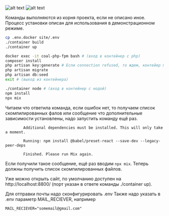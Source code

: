 ![alt text](https://github.com/alexvsezanyato/coal/blob/dev/screenshots/1.png?raw=true)
![alt text](https://github.com/alexvsezanyato/coal/blob/dev/screenshots/2.png?raw=true)

Команды выполняются из корня проекта, если не описано иное.
Процесс установки описан для использования в демонстрационном режиме.

```bash
cp .env.docker site/.env
./container build
./container up
```

```bash
docker exec -it coal-php-fpm bash # (вход в контейнер с php)
composer install
php artisan key:generate # Если connection refused, то ждем, контейер mysql с БД инициализируется
php artisan migrate
php artisan db:seed
exit # (выход из контейнера)
```

```bash
./container node # (вход в контейнер с нодой)
npm install
npx mix
```

Читаем что ответила команда, если ошибок нет, то получаем список скомпилированных фалов или сообщение что дополнительные зависимости установлены, надо запустить команду ещё раз.

```
        Additional dependencies must be installed. This will only take a moment.
        
        Running: npm install @babel/preset-react --save-dev --legacy-peer-deps
        
        Finished. Please run Mix again.
```

Если получили такое сообщение, ещё раз вводим ```npx mix```.
Теперь должны получить список скомпилированных файлов.

Уже можно открыть сайт, по умолчанию доступен на http://localhost:8800/ (порт указан в ответе команды ./container up).

Для отправки почты надо сконфигурировать .env
Также надо указать в .env параметр MAIL_RECIEVER, например

```
MAIL_RECIEVER="somemail@gmail.com"
```
